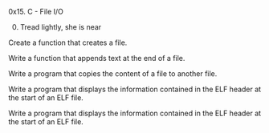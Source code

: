 0x15. C - File I/O

0. Tread lightly, she is near

Create a function that creates a file.

Write a function that appends text at the end of a file.

Write a program that copies the content of a file to another file.

Write a program that displays the information contained in the ELF header at the start of an ELF file.

Write a program that displays the information contained in the ELF header at the start of an ELF file.


